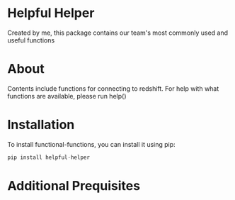 # Helpful Helper
Created by me, this package contains our team's most commonly used and useful functions

# About
Contents include functions for connecting to redshift. For help with what functions are available, please run help()

# Installation
To install functional-functions, you can install it using pip:
````python
pip install helpful-helper
````

# Additional Prequisites